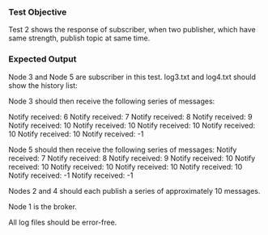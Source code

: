### Test Objective
Test 2 shows the response of subscriber, when two publisher, which have same strength, publish topic at same time.
### Expected Output
Node 3 and Node 5 are subscriber in this test.
log3.txt and log4.txt should show the history list:


Node 3 should then receive the following series of messages:

Notify received:  6
Notify received:  7
Notify received:  8
Notify received:  9
Notify received:  10
Notify received:  10
Notify received:  10
Notify received:  10
Notify received:  10
Notify received:  -1

Node 5 should then receive the following series of messages:
Notify received:  7
Notify received:  8
Notify received:  9
Notify received:  10
Notify received:  10
Notify received:  10
Notify received:  10
Notify received:  10
Notify received:  -1
Notify received:  -1



Nodes 2 and 4 should each publish a series of approximately 10 messages.

Node 1 is the broker.

All log files should be error-free.
